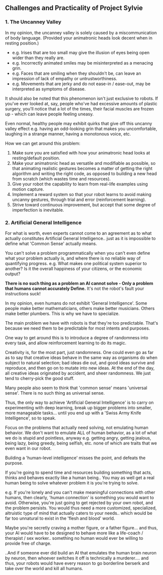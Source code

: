 ## Challenges and Practicality of Project Sylvie

### 1. The Uncanney Valley

In my opinion, the uncanney valley is solely caused by a miscommunication of body language. (Provided your animatronic heads look decent when in resting position.)

- e.g. Irises that are too small may give the illusion of eyes being open wider than they really are.
- e.g. Incorrectly animated smiles may be misinterpreted as a menacing grin.
- e.g. Faces that are smiling when they shouldn't be, can leave an impression of lack of empathy or untrustworthiness.
- e.g. Movements that are jerky and do not ease-in / ease-out, may be interpreted as symptoms of disease.

It should also be noted that this phenomenon isn't just exclusive to robots. If you've ever looked at, say, people who've had
excessive amounts of plastic surgery, you'll notice that a lot of the times, their facial muscles are frozen up - which can
leave people feeling uneasy.

Even normal, healthy people may exhibit quirks that give off this uncanny valley effect e.g. having an odd-looking
grin that makes you uncomfortable, laughing in a strange manner, having a monotonous voice, etc.

How we can get around this problem:

1. Make sure you are satisfied with how your animatronic head looks at resting/default position.
2. Make your animatronic head as versatile and modifiable as possible, so that animating realistic gestures becomes a matter of 
getting the right algorithm and writing the right code, as opposed to building a new head from scratch (which wastes time and resources).
3. Give your robot the capability to learn from real-life examples using motion capture.
4. Implement a reward system so that your robot learns to avoid making uncanny gestures, through trial and error (reinforcement
learning).
5. Strive toward continuous improvement, but accept that some degree of imperfection is inevitable.

### 2. Artificial General Intelligence

For what is worth, even experts cannot come to an agreement as to what actually constitutes Artificial General Intelligence..
just as it is impossible to define what 'Common Sense' actually means.

You can't solve a problem programmatically when you can't even define what your problem actually is, and where there is no
reliable way of quantifying progress. e.g. What makes one political system superior to another? Is it the overall happiness
of your citizens, or the economic output?

**There is no such thing as a problem an AI cannot solve - Only a problem that humans cannot accurately Define.** It's not the
robot's fault your instructions suck!

In my opinion, even humans do not exhibit 'General Intelligence'. Some people make better mathematicians, others make better
musicians. Others make better plumbers. This is why we have to specialize.

The main problem we have with robots is that they're too predictable. That's because we need them to be predictable for most
intents and purposes.

One way to get around this is to introduce a degree of randomness into every task, and allow reinforcement learning
to do its magic.

Creativity is, for the most part, just randomness. One could even go as far as to say that creative ideas behave in the same way
as organisms do when subject to natural selection; bad ideas die out, and good ideas survive and reproduce, and then
go on to mutate into new ideas. At the end of the day, all creative ideas originated by accident, and sheer randomness. We just tend to cherry-pick the good stuff.

Many people also seem to think that 'common sense' means 'universal sense'. There is no such thing as universal sense.

Thus, the only way to achieve 'Artificial General Intelligence' is to carry on experimenting with deep learning, break up 
bigger problems into smaller, more manageable tasks... until you end up with a 'Swiss Army Knife Intelligence', so to speak.

Focus on the problems that actually need solving, not emulating human behavior. We don't want to emulate ALL of human behavior, as a lot of what we do is stupid and pointless, anyway e.g. getting angry, getting jealous, being lazy, being greedy, being selfish, etc. none of which are traits that we even want in our robot.

Building a 'human-level intelligence' misses the point, and defeats the purpose. 

If you're going to spend time and resources building something that acts, thinks and behaves exactly like a human being..
You may as well get a real human being to solve whatever problem it is you're trying to solve. 

e.g. If you're lonely and you can't make meaningful connections with other humans, then clearly, 'human connection'
is something you would want to avoid. Otherwise, you're just going to get rejected by your own robot, and the problem persists.
You would thus need a more customized, specialized, altruistic type of mind that actually caters to your needs.. which would
be far too unnatural to exist in the 'flesh and blood' world.

Maybe you're secretly craving a mother figure, or a father figure... and thus, your AI would have to be designed to behave more like a life-coach / therapist / sex worker.. something no human would ever be willing to provide free of charge.

..And if someone ever did build an AI that emulates the human brain neuron by neuron, then whoever switches it off is technically a murderer.... and thus, your robots would have every reason to go borderline berserk and take over the world and kill all humans.
